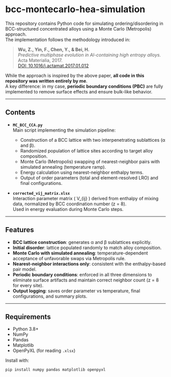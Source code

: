 # bcc-montecarlo-hea-simulation

This repository contains Python code for simulating ordering/disordering in BCC-structured concentrated alloys using a Monte Carlo (Metropolis) approach.  
The implementation follows the methodology introduced in:

> **Wu, Z., Yin, F., Chen, Y., & Bei, H.**  
> *Predictive multiphase evolution in Al-containing high entropy alloys.*  
> Acta Materialia, 2017.  
> [DOI: 10.1016/j.actamat.2017.01.012](https://doi.org/10.1016/j.actamat.2017.01.012)

While the approach is inspired by the above paper, **all code in this repository was written entirely by me**.  
A key difference: in my case, **periodic boundary conditions (PBC)** are fully implemented to remove surface effects and ensure bulk-like behavior.

---

## Contents

- **`MC_BCC_CCA.py`**  
  Main script implementing the simulation pipeline:
  - Construction of a BCC lattice with two interpenetrating sublattices (α and β).
  - Randomized population of lattice sites according to target alloy composition.
  - Monte Carlo (Metropolis) swapping of nearest-neighbor pairs with simulated annealing (temperature ramp).
  - Energy calculation using nearest-neighbor enthalpy terms.
  - Output of order parameters (total and element-resolved LRO) and final configurations.

- **`corrected_vij_matrix.xlsx`**  
  Interaction parameter matrix \( V_{ij} \) derived from enthalpy of mixing data, normalized by BCC coordination number (z = 8).  
  Used in energy evaluation during Monte Carlo steps.

---

## Features

- **BCC lattice construction**: generates α and β sublattices explicitly.  
- **Initial disorder**: lattice populated randomly to match alloy composition.  
- **Monte Carlo with simulated annealing**: temperature-dependent acceptance of unfavorable swaps via Metropolis rule.  
- **Nearest-neighbor interactions only**: consistent with the enthalpy-based pair model.  
- **Periodic boundary conditions**: enforced in all three dimensions to eliminate surface artifacts and maintain correct neighbor count (z = 8 for every site).  
- **Output logging**: saves order parameter vs temperature, final configurations, and summary plots.

---

## Requirements

- Python 3.8+  
- NumPy  
- Pandas  
- Matplotlib  
- OpenPyXL (for reading `.xlsx`)

Install with:

```bash
pip install numpy pandas matplotlib openpyxl
